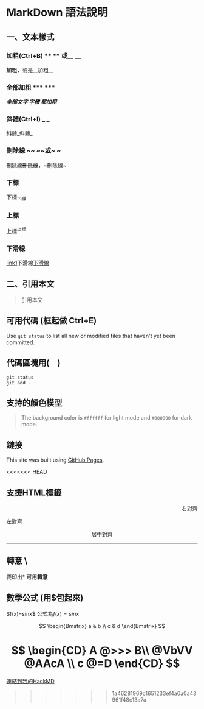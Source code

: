 # MarkDown 語法說明
## 一、文本樣式
### 加粗(Ctrl+B) **  ** 或__ __
**加粗**，或是__加粗__
### 全部加粗 ***  ***
***全部文字
字體
都加粗***
### 斜體(Ctrl+I) _ _
斜體_斜體_
### 刪除線 ~~ ~~或~ ~
刪除線~~刪除線~~，~刪除線~
### 下標 <sub>  </sub>
下標<sub>下標</sub>
### 上標 <sup>  </sup>
上標<sup>上標</sup>
### 下滑線 <ins>  </ins> 
[link1](url)下滑線<ins>下滑線</ins> 

## 二、引用本文
> 引用本文
## 可用代碼 (框起做 Ctrl+E)
Use `git status` to list all new or modified files that haven't yet been committed.
## 代碼區塊用(```  ```)
```
git status
git add .
```
## 支持的顏色模型
> The background color is `#ffffff` for light mode and `#000000` for dark mode.

## 鏈接
This site was built using [GitHub Pages](https://github.com/yungfun1219).

<<<<<<< HEAD
## 支援HTML標籤
<p align="right">右對齊</P>
<p align="left">左對齊</P>
<center>居中對齊 </center>

***
## 轉意 \\
要印出*
可用**轉意**

## 數學公式  (用$包起來)
\$f(x)=sinx\$ 公式為$f(x)=sinx$


$$
\begin{Bmatrix}
a & b \\
c & d
\end{Bmatrix}
$$

$$
\begin{CD}
A @>>> B\\
@VbVV @AAcA \\
c @=D
\end{CD}
$$
=======
[連結到我的HackMD](https://hackmd.io/SnXIrmfETMCRIou_gY6Jqg?view)

>>>>>>> 1a46281969c1651233ef4a0a0a43961f48c13a7a
